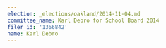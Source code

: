 ```yaml
---
election: _elections/oakland/2014-11-04.md
committee_name: Karl Debro for School Board 2014
filer_id: '1366842'
name: Karl Debro
---
```

